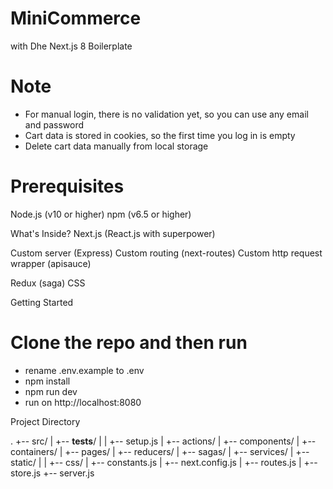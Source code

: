 # MiniCommerce

with Dhe Next.js 8 Boilerplate

# Note

- For manual login, there is no validation yet, so you can use any email and password
- Cart data is stored in cookies, so the first time you log in is empty
- Delete cart data manually from local storage

# Prerequisites
Node.js (v10 or higher)
npm (v6.5 or higher)

What's Inside?
Next.js (React.js with superpower)

Custom server (Express)
Custom routing (next-routes)
Custom http request wrapper (apisauce)

Redux (saga)
CSS

Getting Started
# Clone the repo and then run

- rename .env.example to .env
- npm install
- npm run dev
- run on http://localhost:8080

Project Directory

.
+-- src/
| +-- **tests**/
| | +-- setup.js
| +-- actions/
| +-- components/
| +-- containers/
| +-- pages/
| +-- reducers/
| +-- sagas/
| +-- services/
| +-- static/
| | +-- css/
| +-- constants.js
| +-- next.config.js
| +-- routes.js
| +-- store.js
+-- server.js
